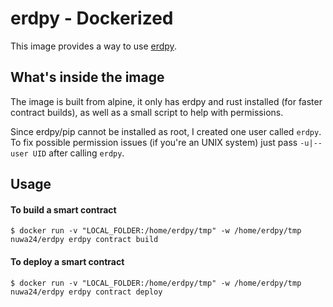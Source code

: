 # erdpy - Dockerized

This image provides a way to use [erdpy](https://github.com/ElrondNetwork/elrond-sdk-erdpy).

## What's inside the image

The image is built from alpine, it only has erdpy and rust installed (for faster contract builds), as well as a small script to help with permissions.

Since erdpy/pip cannot be installed as root, I created one user called `erdpy`. To fix possible permission issues (if you're an UNIX system) just pass `-u|--user UID` after calling `erdpy`.

## Usage

#### To build a smart contract

`$ docker run -v "LOCAL_FOLDER:/home/erdpy/tmp" -w /home/erdpy/tmp nuwa24/erdpy erdpy contract build`

#### To deploy a smart contract

`$ docker run -v "LOCAL_FOLDER:/home/erdpy/tmp" -w /home/erdpy/tmp nuwa24/erdpy erdpy contract deploy`
